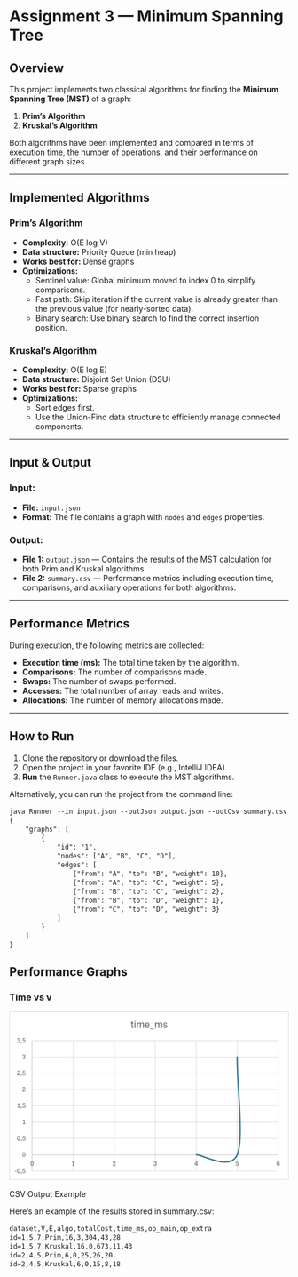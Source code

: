 # Assignment 3 — Minimum Spanning Tree

## Overview
This project implements two classical algorithms for finding the **Minimum Spanning Tree (MST)** of a graph:
1. **Prim’s Algorithm**
2. **Kruskal’s Algorithm**

Both algorithms have been implemented and compared in terms of execution time, the number of operations, and their performance on different graph sizes.

---

## Implemented Algorithms

### **Prim’s Algorithm**
- **Complexity:** O(E log V)
- **Data structure:** Priority Queue (min heap)
- **Works best for:** Dense graphs
- **Optimizations:**
    - Sentinel value: Global minimum moved to index 0 to simplify comparisons.
    - Fast path: Skip iteration if the current value is already greater than the previous value (for nearly-sorted data).
    - Binary search: Use binary search to find the correct insertion position.

### **Kruskal’s Algorithm**
- **Complexity:** O(E log E)
- **Data structure:** Disjoint Set Union (DSU)
- **Works best for:** Sparse graphs
- **Optimizations:**
    - Sort edges first.
    - Use the Union-Find data structure to efficiently manage connected components.

---

## Input & Output

### Input:
- **File:** `input.json`
- **Format:** The file contains a graph with `nodes` and `edges` properties.

### Output:
- **File 1:** `output.json` — Contains the results of the MST calculation for both Prim and Kruskal algorithms.
- **File 2:** `summary.csv` — Performance metrics including execution time, comparisons, and auxiliary operations for both algorithms.

---

## Performance Metrics

During execution, the following metrics are collected:
- **Execution time (ms):** The total time taken by the algorithm.
- **Comparisons:** The number of comparisons made.
- **Swaps:** The number of swaps performed.
- **Accesses:** The total number of array reads and writes.
- **Allocations:** The number of memory allocations made.

---

## How to Run

1. Clone the repository or download the files.
2. Open the project in your favorite IDE (e.g., IntelliJ IDEA).
3. **Run** the `Runner.java` class to execute the MST algorithms.

Alternatively, you can run the project from the command line:

````
java Runner --in input.json --outJson output.json --outCsv summary.csv
{
    "graphs": [
        {
            "id": "1",
            "nodes": ["A", "B", "C", "D"],
            "edges": [
                {"from": "A", "to": "B", "weight": 10},
                {"from": "A", "to": "C", "weight": 5},
                {"from": "B", "to": "C", "weight": 2},
                {"from": "B", "to": "D", "weight": 1},
                {"from": "C", "to": "D", "weight": 3}
            ]
        }
    ]
}
````
##  Performance Graphs

### Time vs v 
![Time vs v](plots/graph_time_vs_v.png)


CSV Output Example

Here’s an example of the results stored in summary.csv:
````
dataset,V,E,algo,totalCost,time_ms,op_main,op_extra
id=1,5,7,Prim,16,3,304,43,28
id=1,5,7,Kruskal,16,0,673,11,43
id=2,4,5,Prim,6,0,25,26,20
id=2,4,5,Kruskal,6,0,15,8,18
````
